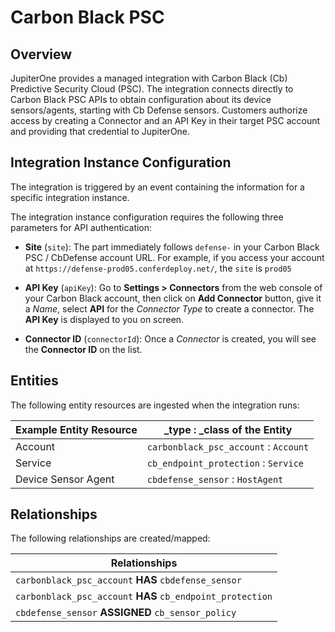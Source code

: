 # Carbon Black PSC

## Overview

JupiterOne provides a managed integration with Carbon Black (Cb) Predictive
Security Cloud (PSC). The integration connects directly to Carbon Black PSC APIs
to obtain configuration about its device sensors/agents, starting with Cb
Defense sensors. Customers authorize access by creating a Connector and an API
Key in their target PSC account and providing that credential to JupiterOne.

## Integration Instance Configuration

The integration is triggered by an event containing the information for a
specific integration instance.

The integration instance configuration requires the following three parameters
for API authentication:

- **Site** (`site`): The part immediately follows `defense-` in your Carbon
  Black PSC / CbDefense account URL. For example, if you access your account at
  `https://defense-prod05.conferdeploy.net/`, the `site` is `prod05`

- **API Key** (`apiKey`): Go to **Settings > Connectors** from the web console
  of your Carbon Black account, then click on **Add Connector** button, give it
  a _Name_, select **API** for the _Connector Type_ to create a connector. The
  **API Key** is displayed to you on screen.

- **Connector ID** (`connectorId`): Once a _Connector_ is created, you will see
  the **Connector ID** on the list.

## Entities

The following entity resources are ingested when the integration runs:

| Example Entity Resource | \_type : \_class of the Entity        |
| ----------------------- | ------------------------------------- |
| Account                 | `carbonblack_psc_account` : `Account` |
| Service                 | `cb_endpoint_protection` : `Service`  |
| Device Sensor Agent     | `cbdefense_sensor` : `HostAgent`      |

## Relationships

The following relationships are created/mapped:

| Relationships                                              |
| ---------------------------------------------------------- |
| `carbonblack_psc_account` **HAS** `cbdefense_sensor`       |
| `carbonblack_psc_account` **HAS** `cb_endpoint_protection` |
| `cbdefense_sensor` **ASSIGNED** `cb_sensor_policy`         |
